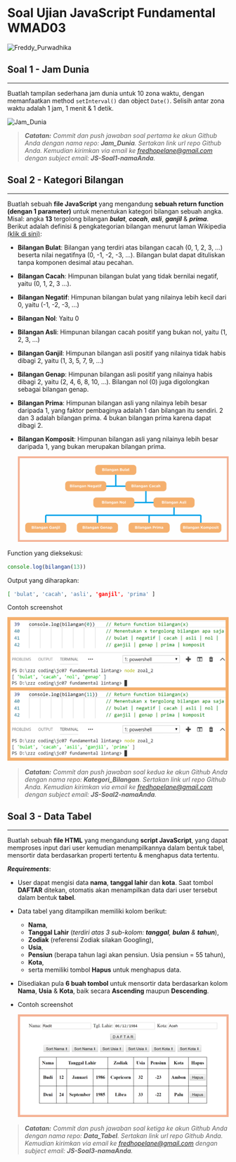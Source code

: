 # Soal Ujian JavaScript Fundamental WMAD03

![Freddy_Purwadhika](https://static.wixstatic.com/media/2e6af2_f69a4271c3534ae1869a7ed63e278b2b~mv2.png/v1/fill/w_246,h_39,al_c,usm_0.66_1.00_0.01/2e6af2_f69a4271c3534ae1869a7ed63e278b2b~mv2.png)

## **Soal 1 - Jam Dunia**

---

Buatlah tampilan sederhana jam dunia untuk 10 zona waktu, dengan memanfaatkan method `setInterval()` dan object `Date()`. Selisih antar zona waktu adalah 1 jam, 1 menit & 1 detik.

![Jam_Dunia](./contoh_soal_ke_1-min.gif)

> _**Catatan:**_ _Commit dan push jawaban soal pertama ke akun Github Anda dengan nama repo: **Jam_Dunia**. Sertakan link url repo Github Anda. Kemudian kirimkan via email ke fredhopelane@gmail.com dengan subject email: **JS-Soal1-namaAnda**._

## **Soal 2 - Kategori Bilangan**

---

Buatlah sebuah __file JavaScript__ yang mengandung **sebuah return function (dengan 1 parameter)** untuk menentukan kategori bilangan sebuah angka. Misal: angka __13__ tergolong bilangan __*bulat*__, **_cacah_**, *__asli__*, **_ganjil_** & __*prima*__. Berikut adalah definisi & pengkategorian bilangan menurut laman Wikipedia [(klik di sini)](https://id.wikipedia.org/wiki/Bilangan):

- __Bilangan Bulat__: Bilangan yang terdiri atas bilangan cacah (0, 1, 2, 3, ...) beserta nilai negatifnya (0, -1, -2, -3, ...). Bilangan bulat dapat dituliskan tanpa komponen desimal atau pecahan.

- __Bilangan Cacah__: Himpunan bilangan bulat yang tidak bernilai negatif, yaitu (0, 1, 2, 3 ...).

- __Bilangan Negatif__: Himpunan bilangan bulat yang nilainya lebih kecil dari 0, yaitu (-1, -2, -3, ...)

- __Bilangan Nol__: Yaitu 0

- __Bilangan Asli__: Himpunan bilangan cacah positif yang bukan nol, yaitu (1, 2, 3, ...)

- __Bilangan Ganjil__: Himpunan bilangan asli positif yang nilainya tidak habis dibagi 2, yaitu (1, 3, 5, 7, 9, ...)

- __Bilangan Genap__: Himpunan bilangan asli positif yang nilainya habis dibagi 2, yaitu (2, 4, 6, 8, 10, ...). Bilangan nol (0) juga digolongkan sebagai bilangan genap.

- __Bilangan Prima__: Himpunan bilangan asli yang nilainya lebih besar daripada 1, yang faktor pembaginya adalah 1 dan bilangan itu sendiri. 2 dan 3 adalah bilangan prima. 4 bukan bilangan prima karena dapat dibagi 2.

- __Bilangan Komposit__: Himpunan bilangan asli yang nilainya lebih besar daripada 1, yang bukan merupakan bilangan prima.

  ![Diagram_Bilangan](./zoal2_bil.png)

Function yang dieksekusi:

  ```javascript
  console.log(bilangan(13))
  ```

Output yang diharapkan:

```bash
[ 'bulat', 'cacah', 'asli', 'ganjil', 'prima' ]
```

Contoh screenshot

  ![Soal_Ke_Dua](./zoal2.png)

> _**Catatan:**_ _Commit dan push jawaban soal kedua ke akun Github Anda dengan nama repo: **Kategori_Bilangan**. Sertakan link url repo Github Anda. Kemudian kirimkan via email ke fredhopelane@gmail.com dengan subject email: **JS-Soal2-namaAnda**._

## **Soal 3 - Data Tabel**

---

Buatlah sebuah **file HTML** yang mengandung **script JavaScript**, yang dapat memproses input dari user kemudian menampilkannya dalam bentuk tabel, mensortir data berdasarkan properti tertentu & menghapus data tertentu.

**_Requirements_**:

- User dapat mengisi data **nama**, **tanggal lahir** dan **kota**. Saat tombol **DAFTAR** ditekan, otomatis akan menampilkan data dari user tersebut dalam bentuk **tabel**.

- Data tabel yang ditampilkan memiliki kolom berikut:

  - **Nama**,
  - **Tanggal Lahir** (_terdiri atas 3 sub-kolom: **tanggal**, **bulan** & **tahun**_),
  - **Zodiak** (referensi Zodiak silakan Googling),
  - **Usia**,
  - **Pensiun** (berapa tahun lagi akan pensiun. Usia pensiun = 55 tahun),
  - **Kota**,
  - serta memiliki tombol **Hapus** untuk menghapus data.

- Disediakan pula **6 buah tombol** untuk mensortir data berdasarkan kolom **Nama**, **Usia** & **Kota**, baik secara **Ascending** maupun **Descending**.

- Contoh screenshot

    ![Soal_Ke_Tiga](./zoal3.png)

> _**Catatan:**_ _Commit dan push jawaban soal ketiga ke akun Github Anda dengan nama repo: **Data_Tabel**. Sertakan link url repo Github Anda. Kemudian kirimkan via email ke fredhopelane@gmail.com dengan subject email: **JS-Soal3-namaAnda**._
